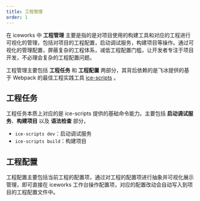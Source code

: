 ```yaml
---
title: 工程管理
order: 1
---
```


在 iceworks 中 **工程管理** 主要是指的是对项目使用的构建工具和对应的工程进行可视化的管理，包括对项目的工程配置，启动调试服务，构建项目等操作。通过可视化的管理配置，屏蔽复杂的工程体系，减低工程配置门槛，让开发者专注于项目开发，不必理会复杂的工程配置问题。

工程管理主要包括 **工程任务** 和 **工程配置** 两部分，其背后依赖的是飞冰提供的基于 Webpack 的最佳工程实践工具 [ice-scripts](https://ice.work/docs/cli/about) 。

## 工程任务

工程任务本质上对应的是 ice-scripts 提供的基础命令能力。主要包括 **启动调试服务**、**构建项目** 以及 **语法检查** 部分，

* `ice-scripts dev`：启动调试服务
* `ice-scripts build`：构建项目

## 工程配置

工程配置主要包括当前工程的配置项，通过对工程的配置项进行抽象并可视化展示管理，即可直接在 iceworks 工作台操作配置项，对应的配置改动会自动写入到项目的工程配置文件中。
